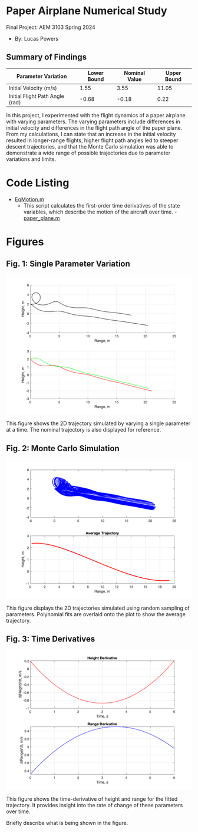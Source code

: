 # Paper Airplane Numerical Study
Final Project: AEM 3103 Spring 2024

- By: Lucas Powers

## Summary of Findings

| Parameter Variation    | Lower Bound | Nominal Value | Upper Bound |
|------------------------|-------------|---------------|-------------|
| Initial Velocity (m/s) | 1.55        | 3.55          | 11.05       |
| Initial Flight Path Angle (rad) | -0.68 | -0.18         | 0.22        |

In this project, I experimented with the flight dynamics of a paper airplane with varying parameters. The varying parameters include differences in initial velocity and differences in the flight path angle of the paper plane. From my calculations, I can state that an increase in the initial velocity resulted in longer-range flights, higher flight path angles led to steeper descent trajectories, and that the Monte Carlo simulation was able to demonstrate a wide range of possible trajectories due to parameter variations and limits.

# Code Listing

- [EqMotion.m](EqMotion.m)
  - This script calculates the first-order time derivatives of the state variables, which describe the motion of the aircraft over time.
-[paper_plane.m](paper_plane.m)
# Figures

## Fig. 1: Single Parameter Variation
![Single Parameter Variation](single_parameter_variation.png)

This figure shows the 2D trajectory simulated by varying a single parameter at a time. The nominal trajectory is also displayed for reference.

## Fig. 2: Monte Carlo Simulation
![Monte Carlo Simulation](monte_carlo_simulation.png)

This figure displays the 2D trajectories simulated using random sampling of parameters. Polynomial fits are overlaid onto the plot to show the average trajectory.

## Fig. 3: Time Derivatives
![Time Derivatives](time_derivatives.png)

This figure shows the time-derivative of height and range for the fitted trajectory. It provides insight into the rate of change of these parameters over time.

  Briefly describe what is being shown in the figure.
